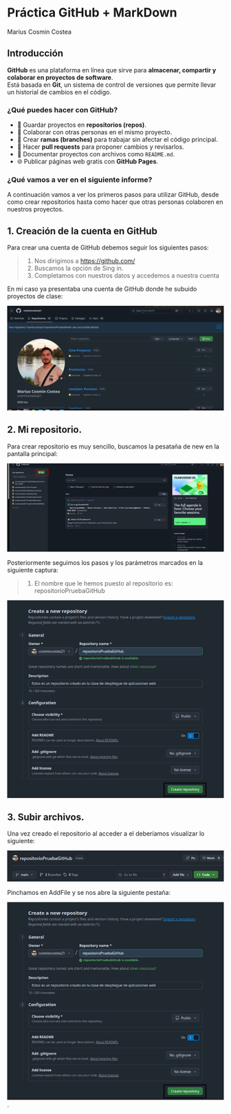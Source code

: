 # Práctica GitHub + MarkDown
Marius Cosmin Costea

## Introducción
**GitHub** es una plataforma en línea que sirve para **almacenar, compartir y colaborar en proyectos de software**.  
Está basada en **Git**, un sistema de control de versiones que permite llevar un historial de cambios en el código.

### ¿Qué puedes hacer con GitHub?
- 📂 Guardar proyectos en **repositorios (repos)**.  
- 🤝 Colaborar con otras personas en el mismo proyecto.  
- 🌿 Crear **ramas (branches)** para trabajar sin afectar el código principal.  
- 🔄 Hacer **pull requests** para proponer cambios y revisarlos.  
- 📝 Documentar proyectos con archivos como `README.md`.  
- 🌐 Publicar páginas web gratis con **GitHub Pages**.

### ¿Qué vamos a ver en el siguiente informe?

A continuación vamos a ver los primeros pasos para utilizar GitHub, desde como crear repositorios hasta como hacer que otras personas colaboren en nuestros proyectos.

## 1. Creación de la cuenta en GitHub

Para crear una cuenta de GitHub debemos seguir los siguientes pasos:
> 1. Nos dirigimos a https://github.com/
> 2. Buscamos la opción de Sing in.
> 3. Completamos con nuestros datos y accedemos a nuestra cuenta

En mi caso ya presentaba una cuenta de GitHub donde he subuido proyectos de clase:

![img](https://raw.githubusercontent.com/cosmincostea21/PortfolioMariusCosminCostea-2DAW/main/UD1-GitHub-y-MarkDown/Ejercicios/00-GitHubYMarkDown/imagenes/im1.png)


## 2. Mi repositorio.

Para crear repositorio es muy sencillo, buscamos la pesataña de new en la pantalla principal:

![img](https://github.com/cosmincostea21/PortfolioMariusCosminCostea-2DAW/blob/main/UD1-GitHub-y-MarkDown/Ejercicios/00-GitHubYMarkDown/imagenes/newRepositorio.png)


Posteriormente seguimos los pasos y los parámetros marcados en la siguiente captura:
> 1. El nombre que le hemos puesto al repositorio es: repositorioPruebaGitHub

![repositorio](https://github.com/cosmincostea21/PortfolioMariusCosminCostea-2DAW/blob/main/UD1-GitHub-y-MarkDown/Ejercicios/00-GitHubYMarkDown/imagenes/im2.png)




## 3. Subir archivos.

Una vez creado el repositorio al acceder a el deberíamos visualizar lo siguiente:

![img](https://github.com/cosmincostea21/PortfolioMariusCosminCostea-2DAW/blob/main/UD1-GitHub-y-MarkDown/Ejercicios/00-GitHubYMarkDown/imagenes/repositorioCreado.png)

Pinchamos en AddFile y se nos abre la siguiente pestaña:

![img](https://github.com/cosmincostea21/PortfolioMariusCosminCostea-2DAW/blob/main/UD1-GitHub-y-MarkDown/Ejercicios/00-GitHubYMarkDown/imagenes/im2.png).














